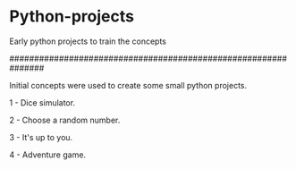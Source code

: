 # Python-projects
 Early python projects to train the concepts

###############################################################

Initial concepts were used to create some small python projects.

1 - Dice simulator.

2 - Choose a random number.

3 - It's up to you.

4 - Adventure game.
